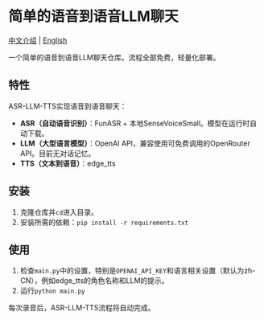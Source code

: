# 简单的语音到语音LLM聊天
[中文介绍](README.zh.md) | [English](README.md)

一个简单的语音到语音LLM聊天仓库。流程全部免费，轻量化部署。

## 特性
ASR-LLM-TTS实现语音到语音聊天：

- **ASR（自动语音识别）**：FunASR + 本地SenseVoiceSmall。模型在运行时自动下载。
- **LLM（大型语言模型）**：OpenAI API，兼容使用可免费调用的OpenRouter API。目前无对话记忆。
- **TTS（文本到语音）**：edge_tts

## 安装
1. 克隆仓库并`cd`进入目录。
2. 安装所需的依赖：`pip install -r requirements.txt`

## 使用
1. 检查`main.py`中的设置，特别是`OPENAI_API_KEY`和语言相关设置（默认为zh-CN），例如edge_tts的角色名称和LLM的提示。
2. 运行`python main.py`

每次录音后，ASR-LLM-TTS流程将自动完成。